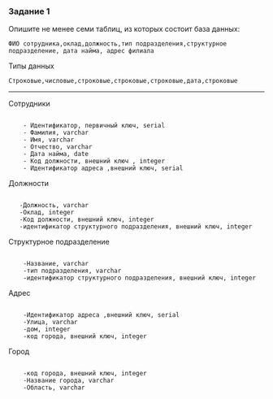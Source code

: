 

### Задание 1

Опишите не менее семи таблиц, из которых состоит база данных:

```
ФИО сотрудника,оклад,должность,тип подразделения,структурное подразделение, дата найма, адрес филиала
```

Типы данных 

```
Строковые,числовые,строковые,строковые,строковые,дата,строковые
```

---

Сотрудники
```

    - Идентификатор, первичный ключ, serial
    - Фамилия, varchar
    - Имя, varchar
    - Отчество, varchar
    - Дата найма, date
    - Код должности, внешний ключ , integer
    - Идентификатор адреса ,внешний ключ, serial   
```

Должности
```

   -Должность, varchar   
   -Оклад, integer   
   -Код должности, внешний ключ, integer  
   -идентификатор структурного подразделения, внешний ключ, integer
```


Структурное подразделение
```

    -Название, varchar
    -тип подразделения, varchar
    -идентификатор структурного подразделения, внешний ключ, integer
```    


Адрес
```

    -Идентификатор адреса ,внешний ключ, serial   
    -Улица, varchar
    -дом, integer
    -код города, внешний ключ, integer 
```    


Город
```

    -код города, внешний ключ, integer
    -Название города, varchar
    -Область, varchar
```    


























